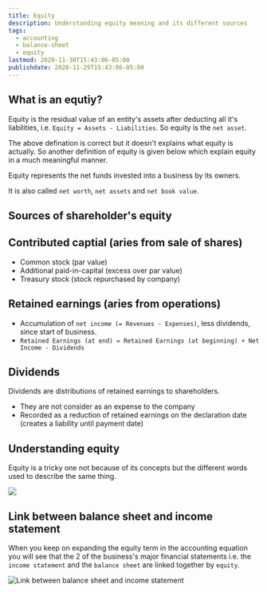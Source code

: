 ```yaml
---
title: Equity
description: Understanding equity meaning and its different sources
tags:
  - accounting
  - balance-sheet
  - equity
lastmod: 2020-11-30T15:43:06-05:00
publishdate: 2020-11-29T15:43:06-05:00
---
```


## What is an equtiy?

Equity is the residual value of an entity's assets after deducting all it's liabilities, i.e. `Equity = Assets - Liabilities`. So equity is the `net asset`.

The above defination is correct but it doesn't explains what equity is actually. So another definition of equity is given below which explain equity in a much meaningful manner.

Equity represents the net funds invested into a business by its owners.

It is also called `net worth`, `net assets` and `net book value`.

## Sources of shareholder's equity

## Contributed captial (aries from sale of shares)

- Common stock (par value)
- Additional paid-in-capital (excess over par value)
- Treasury stock (stock repurchased by company)

## Retained earnings (aries from operations)

- Accumulation of `net income (= Revenues - Expenses)`, less dividends, since start of business.
- `Retained Earnings (at end) = Retained Earnings (at beginning) + Net Income - Dividends`

## Dividends

Dividends are distributions of retained earnings to shareholders.

- They are not consider as an expense to the company
- Recorded as a reduction of retained earnings on the declaration date (creates a liability until payment date)

## Understanding equity

Equity is a tricky one not because of its concepts but the different words used to describe the same thing.

![](/equity/img1.png)

## Link between balance sheet and income statement

When you keep on expanding the equity term in the accounting equation you will see that the 2 of the business's major financial statements i.e. the `income statement` and the `balance sheet` are linked together by `equity`.

![Link between balance sheet and income statement](/equity/img2.png)
